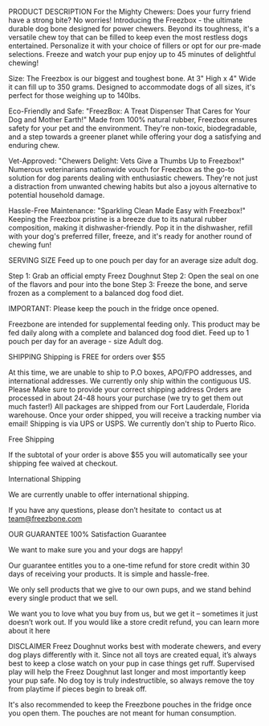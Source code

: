 PRODUCT DESCRIPTION
For the Mighty Chewers: Does your furry friend have a strong bite? No worries! Introducing the Freezbox - the ultimate durable dog bone designed for power chewers. Beyond its toughness, it's a versatile chew toy that can be filled to keep even the most restless dogs entertained. Personalize it with your choice of fillers or opt for our pre-made selections. Freeze and watch your pup enjoy up to 45 minutes of delightful chewing!

Size: The Freezbox is our biggest and toughest bone. At 3" High x 4" Wide it can fill up to 350 grams. Designed to accommodate dogs of all sizes, it's perfect for those weighing up to 140lbs.

Eco-Friendly and Safe: "FreezBox: A Treat Dispenser That Cares for Your Dog and Mother Earth!" Made from 100% natural rubber, Freezbox ensures safety for your pet and the environment. They're non-toxic, biodegradable, and a step towards a greener planet while offering your dog a satisfying and enduring chew.

Vet-Approved: "Chewers Delight: Vets Give a Thumbs Up to Freezbox!" Numerous veterinarians nationwide vouch for Freezbox as the go-to solution for dog parents dealing with enthusiastic chewers. They're not just a distraction from unwanted chewing habits but also a joyous alternative to potential household damage.

Hassle-Free Maintenance: "Sparkling Clean Made Easy with Freezbox!" Keeping the Freezbox pristine is a breeze due to its natural rubber composition, making it dishwasher-friendly. Pop it in the dishwasher, refill with your dog's preferred filler, freeze, and it's ready for another round of chewing fun!

SERVING SIZE
Feed up to one pouch per day for an average size adult dog.

Step 1: Grab an official empty Freez Doughnut
Step 2: Open the seal on one of the flavors and pour into the bone
Step 3: Freeze the bone, and serve frozen as a complement to a balanced dog food diet.



IMPORTANT: Please keep the pouch in the fridge once opened. 



Freezbone are intended for supplemental feeding only. This product may be fed daily along with a complete and balanced dog food diet. Feed up to 1 pouch per day for an average - size Adult dog.

SHIPPING
Shipping is FREE for orders over $55



At this time, we are unable to ship to P.O boxes, APO/FPO addresses, and international addresses. We currently only ship within the contiguous US.
Please Make sure to provide your correct shipping address
Orders are processed in about 24-48 hours your purchase (we try to get them out much faster!)
All packages are shipped from our Fort Lauderdale, Florida warehouse.
Once your order shipped, you will receive a tracking number via email!
Shipping is via UPS or USPS.
We currently don't ship to Puerto Rico.



Free Shipping

If the subtotal of your order is above $55 you will automatically see your shipping fee waived at checkout.



International Shipping

We are currently unable to offer international shipping.



If you have any questions, please don’t hesitate to  contact us at  team@freezbone.com 

OUR GUARANTEE 
100% Satisfaction Guarantee

We want to make sure you and your dogs are happy!

Our guarantee entitles you to a one-time refund for store credit within 30 days of receiving your products. It is simple and hassle-free.

We only sell products that we give to our own pups, and we stand behind every single product that we sell.

We want you to love what you buy from us, but we get it – sometimes it just doesn’t work out. If you would like a store credit refund, you can learn more about it here

DISCLAIMER 
Freez Doughnut works best with moderate chewers, and every dog plays differently with it. Since not all toys are created equal, it’s always best to keep a close watch on your pup in case things get ruff. Supervised play will help the Freez Doughnut last longer and most importantly keep your pup safe. No dog toy is truly indestructible, so always remove the toy from playtime if pieces begin to break off. 

It's also recommended to keep the Freezbone pouches in the fridge once you open them. The pouches are not meant for human consumption. 